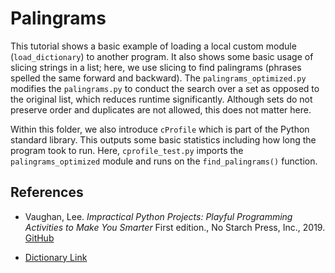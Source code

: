 # Palingrams
This tutorial shows a basic example of loading a local custom module (`load_dictionary`) to another program. It also shows some basic usage of slicing strings in a list; here, we use slicing to find palingrams (phrases spelled the same forward and backward). The `palingrams_optimized.py` modifies the `palingrams.py` to conduct the search over a set as opposed to the original list, which reduces runtime significantly. Although sets do not preserve order and duplicates are not allowed, this does not matter here.

Within this folder, we also introduce `cProfile` which is part of the Python standard library. This outputs some basic statistics including how long the program took to run. Here, `cprofile_test.py` imports the `palingrams_optimized` module and runs on the `find_palingrams()` function.

## References
- Vaughan, Lee. *Impractical Python Projects: Playful Programming Activities to Make You Smarter* First edition., No Starch Press, Inc., 2019. [GitHub](https://github.com/rlvaugh/Impractical_Python_Projects/tree/master)

- [Dictionary Link](https://greenteapress.com/thinkpython/code/words.txt)